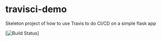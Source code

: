 # travisci-demo

Skeleton project of how to use Travis to do CI/CD on a simple flask app

[![Build Status](https://travis-ci.com/Stafla/travisci-demo.png)]
